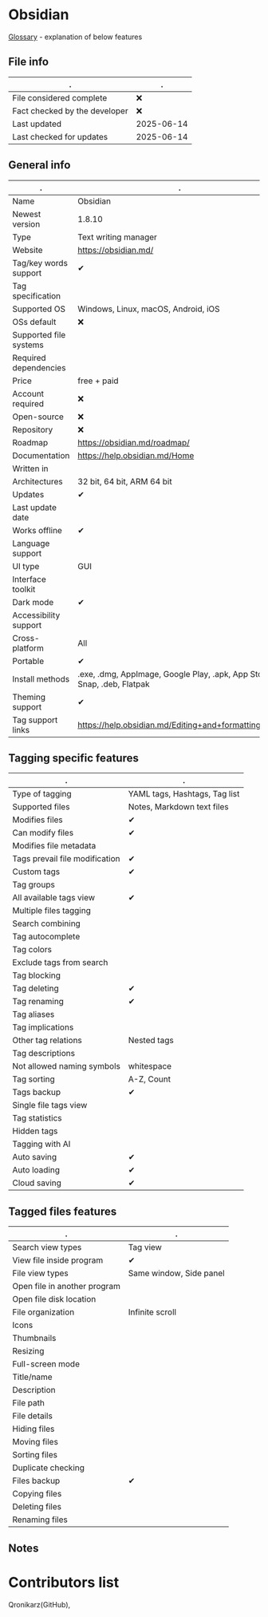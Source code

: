 # Obsidian
[Glossary](glossary.md) - explanation of below features

## File info
. | . |
---|---
File considered complete | ❌
Fact checked by the developer | ❌
Last updated | 2025-06-14
Last checked for updates | 2025-06-14

## General info
. | . |
---|---
Name | Obsidian
Newest version | 1.8.10
Type | Text writing manager
Website | https://obsidian.md/
Tag/key words support | ✔
Tag specification | 
Supported OS | Windows, Linux, macOS, Android, iOS
OSs default | ❌
Supported file systems | 
Required dependencies | 
Price | free + paid
Account required | ❌
Open-source | ❌
Repository | ❌
Roadmap | https://obsidian.md/roadmap/
Documentation | https://help.obsidian.md/Home
Written in | 
Architectures | 32 bit, 64 bit, ARM 64 bit
Updates | ✔
Last update date | 
Works offline | ✔
Language support | 
UI type | GUI
Interface toolkit | 
Dark mode | ✔
Accessibility support | 
Cross-platform | All
Portable | ✔
Install methods | .exe, .dmg, AppImage, Google Play, .apk, App Store, Snap, .deb, Flatpak
Theming support | ✔
Tag support links | https://help.obsidian.md/Editing+and+formatting/Tags

## Tagging specific features
. | . |
---|---
Type of tagging | YAML tags, Hashtags, Tag list
Supported files | Notes, Markdown text files
Modifies files | ✔
Can modify files | ✔
Modifies file metadata | 
Tags prevail file modification | ✔
Custom tags | ✔
Tag groups | 
All available tags view | ✔
Multiple files tagging | 
Search combining | 
Tag autocomplete | 
Tag colors | 
Exclude tags from search | 
Tag blocking | 
Tag deleting | ✔
Tag renaming | ✔
Tag aliases | 
Tag implications | 
Other tag relations | Nested tags
Tag descriptions | 
Not allowed naming symbols | whitespace
Tag sorting | A-Z, Count
Tags backup | ✔
Single file tags view | 
Tag statistics | 
Hidden tags | 
Tagging with AI | 
Auto saving | ✔
Auto loading | ✔
Cloud saving | ✔

## Tagged files features
. | . |
---|---
Search view types | Tag view
View file inside program | ✔
File view types | Same window, Side panel
Open file in another program | 
Open file disk location | 
File organization | Infinite scroll
Icons | 
Thumbnails | 
Resizing | 
Full-screen mode | 
Title/name | 
Description | 
File path | 
File details | 
Hiding files | 
Moving files | 
Sorting files | 
Duplicate checking | 
Files backup | ✔
Copying files | 
Deleting files | 
Renaming files | 

## Notes


# Contributors list
Qronikarz(GitHub), 
